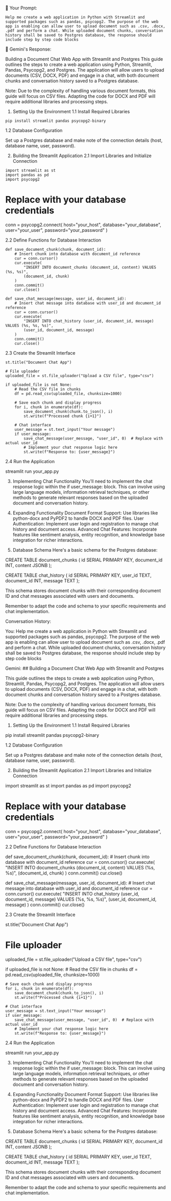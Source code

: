 🐸 Your Prompt:
```
Help me create a web application in Python with Streamlit and supported packages such as pandas, psycopg2. The purpose of the web app is enabling can allow user to upload document such as .csv, .docx, .pdf and perform a chat. While uploaded document chunks, conversation history shall be saved to Postgres database, the response should include step by step code blocks
```




🤖 Gemini's Response:

Building a Document Chat Web App with Streamlit and Postgres
This guide outlines the steps to create a web application using Python, Streamlit, Pandas, Psycopg2, and Postgres. The application will allow users to upload documents (CSV, DOCX, PDF) and engage in a chat, with both document chunks and conversation history saved to a Postgres database.

Note: Due to the complexity of handling various document formats, this guide will focus on CSV files. Adapting the code for DOCX and PDF will require additional libraries and processing steps.

1. Setting Up the Environment
1.1 Install Required Libraries
```
pip install streamlit pandas psycopg2-binary
```
1.2 Database Configuration

Set up a Postgres database and make note of the connection details (host, database name, user, password).

2. Building the Streamlit Application
2.1 Import Libraries and Initialize Connection
```
import streamlit as st
import pandas as pd
import psycopg2
```
# Replace with your database credentials
conn = psycopg2.connect(
    host="your_host",
    database="your_database",
    user="your_user",
    password="your_password"
)

2.2 Define Functions for Database Interaction
```
def save_document_chunk(chunk, document_id):
    # Insert chunk into database with document_id reference
    cur = conn.cursor()
    cur.execute(
        "INSERT INTO document_chunks (document_id, content) VALUES (%s, %s)",
        (document_id, chunk)
    )
    conn.commit()
    cur.close()

def save_chat_message(message, user_id, document_id):
    # Insert chat message into database with user_id and document_id reference
    cur = conn.cursor()
    cur.execute(
        "INSERT INTO chat_history (user_id, document_id, message) VALUES (%s, %s, %s)",
        (user_id, document_id, message)
    )
    conn.commit()
    cur.close()
```
2.3 Create the Streamlit Interface
```
st.title("Document Chat App")

# File uploader
uploaded_file = st.file_uploader("Upload a CSV file", type="csv")

if uploaded_file is not None:
    # Read the CSV file in chunks
    df = pd.read_csv(uploaded_file, chunksize=1000)

    # Save each chunk and display progress
    for i, chunk in enumerate(df):
        save_document_chunk(chunk.to_json(), i)
        st.write(f"Processed chunk {i+1}")

    # Chat interface
    user_message = st.text_input("Your message")
    if user_message:
        save_chat_message(user_message, "user_id", 0)  # Replace with actual user_id
        # Implement your chat response logic here
        st.write(f"Response to: {user_message}")
```
2.4 Run the Application

streamlit run your_app.py

3. Implementing Chat Functionality
You'll need to implement the chat response logic within the if user_message: block. This can involve using large language models, information retrieval techniques, or other methods to generate relevant responses based on the uploaded document and conversation history.

4. Expanding Functionality
Document Format Support: Use libraries like python-docx and PyPDF2 to handle DOCX and PDF files.
User Authentication: Implement user login and registration to manage chat history and document access.
Advanced Chat Features: Incorporate features like sentiment analysis, entity recognition, and knowledge base integration for richer interactions.
5. Database Schema
Here's a basic schema for the Postgres database:

CREATE TABLE document_chunks (
    id SERIAL PRIMARY KEY,
    document_id INT,
    content JSONB
);

CREATE TABLE chat_history (
    id SERIAL PRIMARY KEY,
    user_id TEXT,
    document_id INT,
    message TEXT
);

This schema stores document chunks with their corresponding document ID and chat messages associated with users and documents.

Remember to adapt the code and schema to your specific requirements and chat implementation.

Conversation History:

You: Help me create a web application in Python with Streamlit and supported packages such as pandas, psycopg2. The purpose of the web app is enabling can allow user to upload document such as .csv, .docx, .pdf and perform a chat. While uploaded document chunks, conversation history shall be saved to Postgres database, the response should include step by step code blocks

Gemini: ## Building a Document Chat Web App with Streamlit and Postgres

This guide outlines the steps to create a web application using Python, Streamlit, Pandas, Psycopg2, and Postgres. The application will allow users to upload documents (CSV, DOCX, PDF) and engage in a chat, with both document chunks and conversation history saved to a Postgres database.

Note: Due to the complexity of handling various document formats, this guide will focus on CSV files. Adapting the code for DOCX and PDF will require additional libraries and processing steps.

1. Setting Up the Environment
1.1 Install Required Libraries

pip install streamlit pandas psycopg2-binary

1.2 Database Configuration

Set up a Postgres database and make note of the connection details (host, database name, user, password).

2. Building the Streamlit Application
2.1 Import Libraries and Initialize Connection

import streamlit as st
import pandas as pd
import psycopg2

# Replace with your database credentials
conn = psycopg2.connect(
    host="your_host",
    database="your_database",
    user="your_user",
    password="your_password"
)

2.2 Define Functions for Database Interaction

def save_document_chunk(chunk, document_id):
    # Insert chunk into database with document_id reference
    cur = conn.cursor()
    cur.execute(
        "INSERT INTO document_chunks (document_id, content) VALUES (%s, %s)",
        (document_id, chunk)
    )
    conn.commit()
    cur.close()

def save_chat_message(message, user_id, document_id):
    # Insert chat message into database with user_id and document_id reference
    cur = conn.cursor()
    cur.execute(
        "INSERT INTO chat_history (user_id, document_id, message) VALUES (%s, %s, %s)",
        (user_id, document_id, message)
    )
    conn.commit()
    cur.close()

2.3 Create the Streamlit Interface

st.title("Document Chat App")

# File uploader
uploaded_file = st.file_uploader("Upload a CSV file", type="csv")

if uploaded_file is not None:
    # Read the CSV file in chunks
    df = pd.read_csv(uploaded_file, chunksize=1000)

    # Save each chunk and display progress
    for i, chunk in enumerate(df):
        save_document_chunk(chunk.to_json(), i)
        st.write(f"Processed chunk {i+1}")

    # Chat interface
    user_message = st.text_input("Your message")
    if user_message:
        save_chat_message(user_message, "user_id", 0)  # Replace with actual user_id
        # Implement your chat response logic here
        st.write(f"Response to: {user_message}")

2.4 Run the Application

streamlit run your_app.py

3. Implementing Chat Functionality
You'll need to implement the chat response logic within the if user_message: block. This can involve using large language models, information retrieval techniques, or other methods to generate relevant responses based on the uploaded document and conversation history.

4. Expanding Functionality
Document Format Support: Use libraries like python-docx and PyPDF2 to handle DOCX and PDF files.
User Authentication: Implement user login and registration to manage chat history and document access.
Advanced Chat Features: Incorporate features like sentiment analysis, entity recognition, and knowledge base integration for richer interactions.
5. Database Schema
Here's a basic schema for the Postgres database:

CREATE TABLE document_chunks (
    id SERIAL PRIMARY KEY,
    document_id INT,
    content JSONB
);

CREATE TABLE chat_history (
    id SERIAL PRIMARY KEY,
    user_id TEXT,
    document_id INT,
    message TEXT
);

This schema stores document chunks with their corresponding document ID and chat messages associated with users and documents.

Remember to adapt the code and schema to your specific requirements and chat implementation.